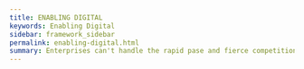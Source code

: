 ```yaml
---
title: ENABLING DIGITAL
keywords: Enabling Digital
sidebar: framework_sidebar
permalink: enabling-digital.html
summary: Enterprises can't handle the rapid pase and fierce competition in the digital market place without changing the very core it's built upon.
---
```

